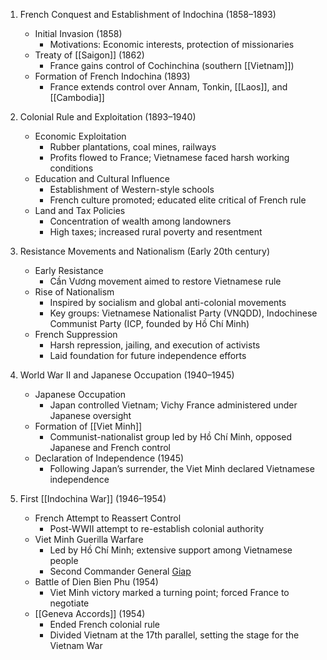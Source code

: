 1. French Conquest and Establishment of Indochina (1858–1893)
   - Initial Invasion (1858)
      - Motivations: Economic interests, protection of missionaries
   - Treaty of [[Saigon]] (1862)
      - France gains control of Cochinchina (southern [[Vietnam]])
   - Formation of French Indochina (1893)
      - France extends control over Annam, Tonkin, [[Laos]], and [[Cambodia]]

2. Colonial Rule and Exploitation (1893–1940)
   - Economic Exploitation
      - Rubber plantations, coal mines, railways
      - Profits flowed to France; Vietnamese faced harsh working conditions
   - Education and Cultural Influence
      - Establishment of Western-style schools
      - French culture promoted; educated elite critical of French rule
   - Land and Tax Policies
      - Concentration of wealth among landowners
      - High taxes; increased rural poverty and resentment

3. Resistance Movements and Nationalism (Early 20th century)
   - Early Resistance
      - Cần Vương movement aimed to restore Vietnamese rule
   - Rise of Nationalism
      - Inspired by socialism and global anti-colonial movements
      - Key groups: Vietnamese Nationalist Party (VNQDD), Indochinese Communist Party (ICP, founded by Hồ Chí Minh)
   - French Suppression
      - Harsh repression, jailing, and execution of activists
      - Laid foundation for future independence efforts

4. World War II and Japanese Occupation (1940–1945)
   - Japanese Occupation
      - Japan controlled Vietnam; Vichy France administered under Japanese oversight
   - Formation of [[Viet Minh]]
      - Communist-nationalist group led by Hồ Chí Minh, opposed Japanese and French control
   - Declaration of Independence (1945)
      - Following Japan’s surrender, the Viet Minh declared Vietnamese independence

5. First [[Indochina War]] (1946–1954)
   - French Attempt to Reassert Control
      - Post-WWII attempt to re-establish colonial authority
   - Viet Minh Guerilla Warfare
      - Led by Hồ Chí Minh; extensive support among Vietnamese people
      - Second Commander General [Giap](https://en.m.wikipedia.org/wiki/Võ_Nguyên_Giáp)
   - Battle of Dien Bien Phu (1954)
      - Viet Minh victory marked a turning point; forced France to negotiate
   - [[Geneva Accords]] (1954)
      - Ended French colonial rule
      - Divided Vietnam at the 17th parallel, setting the stage for the Vietnam War